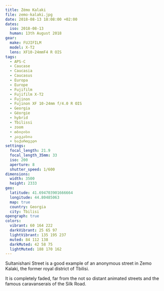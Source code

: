 ```yaml
---
title: Zémo Kalaki
file: zemo-kalaki.jpg
date: 2018-08-13 18:08:00 +02:00
dates:
  iso: 2018-08-13
  human: 13th August 2018
gear:
  make: FUJIFILM
  model: X-T2
  lens: XF10-24mmF4 R OIS
tags:
  - APS-C
  - Caucase
  - Caucasia
  - Caucasus
  - Europa
  - Europe
  - Fujifilm
  - Fujifilm X-T2
  - Fujinon
  - Fujinon XF 10-24mm f/4.0 R OIS
  - Georgia
  - Géorgie
  - hybrid
  - Tbilissi
  - zoom
  - თბილისი
  - კავკასია
  - საქართველო
settings:
  focal_length: 21.9
  focal_length_35mm: 33
  iso: 200
  aperture: 8
  shutter_speed: 1/600
dimensions:
  width: 3500
  height: 2333
geo:
  latitude: 41.694703901666664
  longitude: 44.80485063
  map: true
  country: Georgia
  city: Tbilisi
opengraph: true
colors:
  vibrant: 60 164 222
  darkVibrant: 25 65 97
  lightVibrant: 135 195 237
  muted: 84 112 138
  darkMuted: 42 58 75
  lightMuted: 188 170 162
---
```


Sultanishani Street is a good example of an anonymous street in Zemo Kalaki, the former royal district of Tbilisi.

It is completely faded, far from the not so distant animated streets and the famous caravanserais of the Silk Road.
